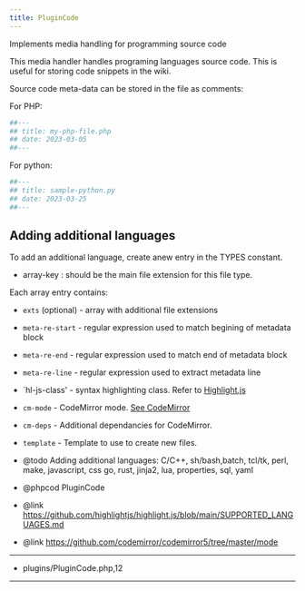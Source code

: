 ```yaml
---
title: PluginCode
---
```

Implements media handling for programming source code

This media handler handles programing languages source code.  This
is useful for storing code snippets in the wiki.

Source code meta-data can be stored in the file as comments:

For PHP:
```php
##---
## title: my-php-file.php
## date: 2023-03-05
##---
```

For python:
```python
##---
## title: sample-python.py
## date: 2023-03-25
##---
```

## Adding additional languages

To add an additional language, create anew entry in the TYPES
constant.

- array-key : should be the main file extension for this file type.

Each array entry contains:

- `exts` (optional) - array with additional file extensions
- `meta-re-start` - regular expression used to match begining of metadata block
- `meta-re-end` - regular expression used to match end of metadata block
- `meta-re-line` - regular expression used to extract metadata line
- `hl-js-class' - syntax highlighting class.  Refer to [Highlight.js](https://github.com/highlightjs/highlight.js/blob/main/SUPPORTED_LANGUAGES.md)
- `cm-mode` - CodeMirror mode.  [See CodeMirror](https://github.com/codemirror/codemirror5/tree/master/mode)
- `cm-deps` - Additional dependancies for CodeMirror.
- `template` - Template to use to create new files.

- @todo Adding additional languages:
	C/C++, sh/bash,batch, tcl/tk, perl, make, javascript, css
	go, rust, jinja2, lua, properties, sql, yaml
- @phpcod PluginCode
- @link https://github.com/highlightjs/highlight.js/blob/main/SUPPORTED_LANGUAGES.md
- @link https://github.com/codemirror/codemirror5/tree/master/mode
 

***
* plugins/PluginCode.php,12
***

